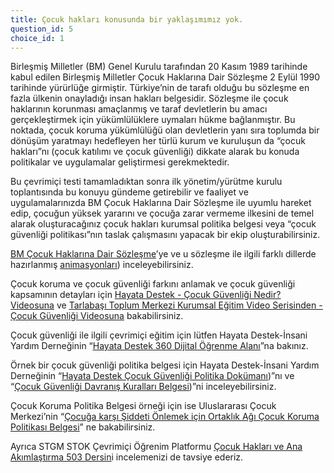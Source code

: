 ```yaml
---
title: Çocuk hakları konusunda bir yaklaşımımız yok.
question_id: 5
choice_id: 1
---
```


Birleşmiş Milletler (BM) Genel Kurulu tarafından 20 Kasım 1989 tarihinde kabul edilen Birleşmiş Milletler Çocuk Haklarına Dair Sözleşme 2 Eylül 1990 tarihinde yürürlüğe girmiştir. Türkiye’nin de tarafı olduğu bu sözleşme en fazla ülkenin onayladığı insan hakları belgesidir. Sözleşme ile çocuk haklarının korunması amaçlanmış ve taraf devletlerin bu amacı gerçekleştirmek için yükümlülüklere uymaları hükme bağlanmıştır. Bu noktada, çocuk koruma yükümlülüğü olan devletlerin yanı sıra toplumda bir dönüşüm yaratmayı hedefleyen her türlü kurum ve kuruluşun da “çocuk hakları”nı (çocuk katılımı ve çocuk güvenliği) dikkate alarak bu konuda politikalar ve uygulamalar geliştirmesi gerekmektedir.

Bu çevrimiçi testi tamamladıktan sonra ilk yönetim/yürütme kurulu toplantısında bu konuyu gündeme getirebilir ve faaliyet ve uygulamalarınızda BM Çocuk Haklarına Dair Sözleşme ile uyumlu hareket edip, çocuğun yüksek yararını ve çocuğa zarar vermeme ilkesini de temel alarak oluşturacağınız çocuk hakları kurumsal politika belgesi veya “çocuk güvenliği politikası”nın taslak çalışmasını yapacak bir ekip oluşturabilirsiniz.

[<u>BM Çocuk Haklarına Dair Sözleşme</u>](https://www.unicef.org/turkiye/%C3%A7ocuk-haklar%C4%B1na-dair-s%C3%B6zle%C5%9Fme)’ye ve u sözleşme ile ilgili farklı dillerde hazırlanmış [<u>animasyonları</u>](http://cocuk.bilgi.edu.tr/yayinlar/videolar/)) inceleyebilirsiniz.

Çocuk koruma ve çocuk güvenliği farkını anlamak ve çocuk güvenliği kapsamının detayları için [<u>Hayata Destek - Çocuk Güvenliği Nedir? Videosuna</u>](https://www.youtube.com/watch?v=6ECI11gik3Y) ve [<u>Tarlabaşı Toplum Merkezi Kurumsal Eğitim Video Serisinden - Çocuk Güvenliği Videosuna</u>](https://www.stgm.org.tr/tarlabasi-toplum-merkezi-kurumsal-egitim-video-serisinden-cocuk-guvenligi) bakabilirsiniz.

Çocuk güvenliği ile ilgili çevrimiçi eğitim için lütfen Hayata Destek-İnsani Yardım Derneğinin “[<u>Hayata Destek 360 Dijital Öğrenme Alanı</u>](https://360.hayatadestek.org/)”na bakınız.

Örnek bir çocuk güvenliği politika belgesi için Hayata Destek-İnsani Yardım Derneğinin “[<u>Hayata Destek Çocuk Güvenliği Politika Dokümanı</u>](https://www.hayatadestek.org/wp-content/uploads/2021/09/cocuk-guvenligi-politikasi.pdf))”nı ve “[<u>Çocuk Güvenliği Davranış Kuralları Belgesi</u>](https://www.hayatadestek.org/wp-content/uploads/2021/09/cocuk-guvenligi-davranis-kurallari.pdf))”ni inceleyebilirsiniz.

Çocuk Koruma Politika Belgesi örneği için ise Uluslararası Çocuk Merkezi’nin “[<u>Çocuğa karşı Şiddeti Önlemek için Ortaklık Ağı Çocuk Koruma Politikası Belgesi</u>](https://www.acev.org/wp-content/uploads/2021/02/Ek-2-CKOA_Cocuk-Koruma-Politika-Belgesi.pdf)” ne bakabilirsiniz.

Ayrıca STGM STOK Çevrimiçi Öğrenim Platformu [<u>Çocuk Hakları ve Ana Akımlaştırma 503 Dersin</u>](https://egitim.stgm.org.tr/login/index.php)i incelemenizi de tavsiye ederiz.


